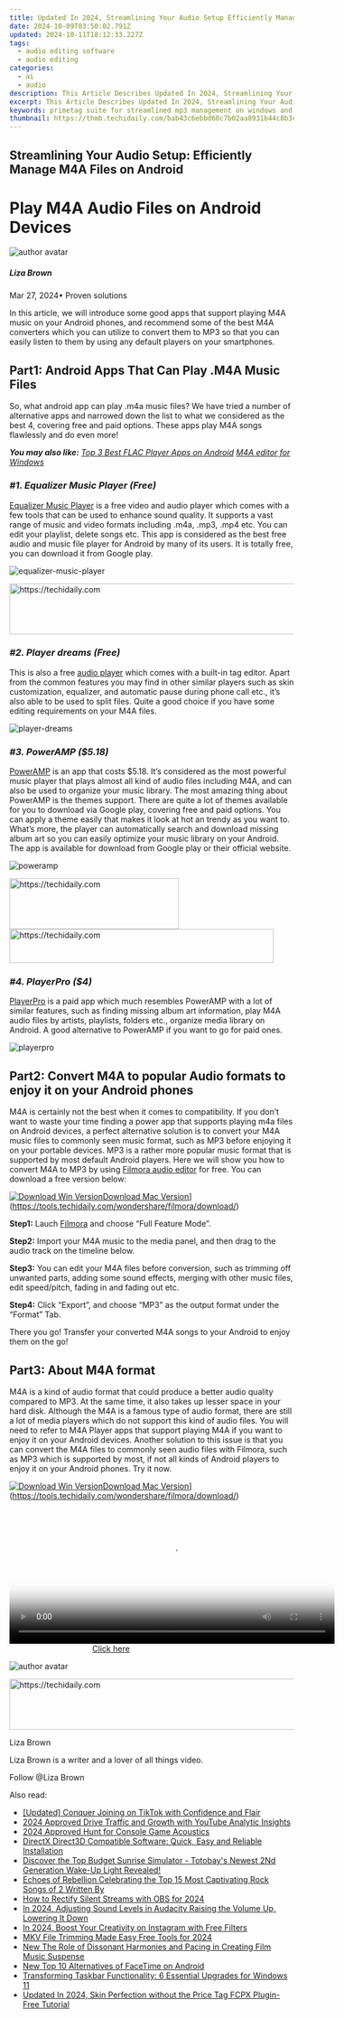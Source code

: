 ```yaml
---
title: Updated In 2024, Streamlining Your Audio Setup Efficiently Manage M4A Files on Android
date: 2024-10-09T03:50:02.791Z
updated: 2024-10-11T18:12:33.227Z
tags: 
  - audio editing software
  - audio editing
categories: 
  - ai
  - audio
description: This Article Describes Updated In 2024, Streamlining Your Audio Setup Efficiently Manage M4A Files on Android
excerpt: This Article Describes Updated In 2024, Streamlining Your Audio Setup Efficiently Manage M4A Files on Android
keywords: primetag suite for streamlined mp3 management on windows and mac 2024 release,maximizing your m4a experience android audio file handling guide,streamline your sound top 8 apps for efficient audio recordings,elevating your audio experience on android the definitive m4a playback manual,the essential guide to achieving professional level audio on your own setup 2023 update,streamlining your audio setup efficiently manage m4a files on android,simplified steps to effortlessly capture your ideas in a podcast format 2023 edition
thumbnail: https://thmb.techidaily.com/bab43c6ebbd68c7b02aa8931b44c8b3c5cf156c7a7bd1aa24fbe3ea34de877b1.jpg
---
```


## Streamlining Your Audio Setup: Efficiently Manage M4A Files on Android

# Play M4A Audio Files on Android Devices

![author avatar](https://lh5.googleusercontent.com/-AIMmjowaFs4/AAAAAAAAAAI/AAAAAAAAABc/Y5UmwDaI7HU/s250-c-k/photo.jpg)

##### Liza Brown

 Mar 27, 2024• Proven solutions

In this article, we will introduce some good apps that support playing M4A music on your Android phones, and recommend some of the best M4A converters which you can utilize to convert them to MP3 so that you can easily listen to them by using any default players on your smartphones.

## Part1: Android Apps That Can Play .M4A Music Files

So, what android app can play .m4a music files? We have tried a number of alternative apps and narrowed down the list to what we considered as the best 4, covering free and paid options. These apps play M4A songs flawlessly and do even more!

 **_You may also like:_**
_[Top 3 Best FLAC Player Apps on Android](https://tools.techidaily.com/wondershare/filmora/download/)_
_[M4A editor for Windows](https://tools.techidaily.com/wondershare/filmora/download/)_

### _#1\. Equalizer Music Player (Free)_

[Equalizer Music Player](https://play.google.com/store/apps/details?id=cn.voilet.musicplaypro) is a free video and audio player which comes with a few tools that can be used to enhance sound quality. It supports a vast range of music and video formats including .m4a, .mp3, .mp4 etc. You can edit your playlist, delete songs etc. This app is considered as the best free audio and music file player for Android by many of its users. It is totally free, you can download it from Google play.

![equalizer-music-player ](https://images.wondershare.com/filmora/article-images/equalizer-music-player.jpg)

<!-- affiliate ads begin -->
<a href="https://aligracehair.sjv.io/c/5597632/1885932/19272" target="_top" id="1885932">
  <img src="//a.impactradius-go.com/display-ad/19272-1885932" border="0" alt="https://techidaily.com" width="728" height="90"/>
</a>
<img height="0" width="0" src="https://aligracehair.sjv.io/i/5597632/1885932/19272" style="position:absolute;visibility:hidden;" border="0" />
<!-- affiliate ads end -->

### _#2\. Player dreams (Free)_

This is also a free [audio player](https://play.google.com/store/apps/details?id=com.team48dreams.player) which comes with a built-in tag editor. Apart from the common features you may find in other similar players such as skin customization, equalizer, and automatic pause during phone call etc., it’s also able to be used to split files. Quite a good choice if you have some editing requirements on your M4A files.

![player-dreams ](https://images.wondershare.com/filmora/article-images/player-dreams.jpg)

### _#3\. PowerAMP ($5.18)_

[PowerAMP](https://play.google.com/store/apps/details?id=com.maxmpz.audioplayer) is an app that costs $5.18\. It’s considered as the most powerful music player that plays almost all kind of audio files including M4A, and can also be used to organize your music library. The most amazing thing about PowerAMP is the themes support. There are quite a lot of themes available for you to download via Google play, covering free and paid options. You can apply a theme easily that makes it look at hot an trendy as you want to. What’s more, the player can automatically search and download missing album art so you can easily optimize your music library on your Android. The app is available for download from Google play or their official website.

![poweramp ](https://images.wondershare.com/filmora/article-images/poweramp.jpg)

<!-- affiliate ads begin -->
<a href="https://homestyler.sjv.io/c/5597632/1943648/22993" target="_top" id="1943648">
  <img src="//a.impactradius-go.com/display-ad/22993-1943648" border="0" alt="https://techidaily.com" width="300" height="90"/>
</a>
<img height="0" width="0" src="https://homestyler.sjv.io/i/5597632/1943648/22993" style="position:absolute;visibility:hidden;" border="0" />
<!-- affiliate ads end -->

<!-- affiliate ads begin -->
<a href="https://aligracehair.sjv.io/c/5597632/2135360/19272" target="_top" id="2135360">
  <img src="//a.impactradius-go.com/display-ad/19272-2135360" border="0" alt="https://techidaily.com" width="468" height="60"/>
</a>
<img height="0" width="0" src="https://aligracehair.sjv.io/i/5597632/2135360/19272" style="position:absolute;visibility:hidden;" border="0" />
<!-- affiliate ads end -->

### _#4\. PlayerPro ($4)_

[PlayerPro](https://play.google.com/store/apps/details?id=com.tbig.playerprotrial) is a paid app which much resembles PowerAMP with a lot of similar features, such as finding missing album art information, play M4A audio files by artists, playlists, folders etc., organize media library on Android. A good alternative to PowerAMP if you want to go for paid ones.

![playerpro ](https://images.wondershare.com/filmora/article-images/playerpro.jpg)

## Part2: Convert M4A to popular Audio formats to enjoy it on your Android phones

M4A is certainly not the best when it comes to compatibility. If you don’t want to waste your time finding a power app that supports playing m4a files on Android devices, a perfect alternative solution is to convert your M4A music files to commonly seen music format, such as MP3 before enjoying it on your portable devices. MP3 is a rather more popular music format that is supported by most default Android players. Here we will show you how to convert M4A to MP3 by using [Filmora audio editor](https://tools.techidaily.com/wondershare/filmora/download/) for free. You can download a free version below:

[![Download Win Version](https://images.wondershare.com/filmora/guide/download-btn-win.jpg)](https://tools.techidaily.com/wondershare/filmora/download/)[Download Mac Version](https://images.wondershare.com/filmora/guide/download-btn-mac.jpg)](https://tools.techidaily.com/wondershare/filmora/download/)

**Step1:** Lauch [Filmora](https://tools.techidaily.com/wondershare/filmora/download/) and choose “Full Feature Mode”.

**Step2:** Import your M4A music to the media panel, and then drag to the audio track on the timeline below.

**Step3:** You can edit your M4A files before conversion, such as trimming off unwanted parts, adding some sound effects, merging with other music files, edit speed/pitch, fading in and fading out etc.

**Step4:** Click “Export”, and choose “MP3” as the output format under the “Format” Tab.

There you go! Transfer your converted M4A songs to your Android to enjoy them on the go!

## Part3: About M4A format

M4A is a kind of audio format that could produce a better audio quality compared to MP3\. At the same time, it also takes up lesser space in your hard disk. Although the M4A is a famous type of audio format, there are still a lot of media players which do not support this kind of audio files. You will need to refer to M4A Player apps that support playing M4A if you want to enjoy it on your Android devices. Another solution to this issue is that you can convert the M4A files to commonly seen audio files with Filmora, such as MP3 which is supported by most, if not all kinds of Android players to enjoy it on your Android phones. Try it now.

[![Download Win Version](https://images.wondershare.com/filmora/guide/download-btn-win.jpg)](https://tools.techidaily.com/wondershare/filmora/download/)[Download Mac Version](https://images.wondershare.com/filmora/guide/download-btn-mac.jpg)](https://tools.techidaily.com/wondershare/filmora/download/)

<!-- affiliate ads begin -->
<span id="1983472">
					<video width="576" height="240" style="cursor:pointer"
           poster="//a.impactradius-go.com/display-clicktoplayimage/1983472.png"
           onclick="if(!this.playClicked){this.play();this.setAttribute('controls',true);this.playClicked=true;}">
	   <source src="//a.impactradius-go.com/display-ad/22993-1983472">
	   <img src="//a.impactradius-go.com/display-clicktoplayimage/1983472.png" style="border: none; height: 100%; width: 100%; object-fit: contain">
	</video>
	<div style="width:360px;text-align:center"><a href="javascript:window.open(decodeURIComponent('https%3A%2F%2Fhomestyler.sjv.io%2Fc%2F5597632%2F1983472%2F22993'), '_blank');void(0);">Click here</a></div>
</span>
<img height="0" width="0" src="https://imp.pxf.io/i/5597632/1983472/22993" style="position:absolute;visibility:hidden;" border="0" />
<!-- affiliate ads end -->

![author avatar](https://lh5.googleusercontent.com/-AIMmjowaFs4/AAAAAAAAAAI/AAAAAAAAABc/Y5UmwDaI7HU/s250-c-k/photo.jpg)

<!-- affiliate ads begin -->
<a href="https://aligracehair.sjv.io/c/5597632/1915830/19272" target="_top" id="1915830">
  <img src="//a.impactradius-go.com/display-ad/19272-1915830" border="0" alt="https://techidaily.com" width="728" height="90"/>
</a>
<img height="0" width="0" src="https://aligracehair.sjv.io/i/5597632/1915830/19272" style="position:absolute;visibility:hidden;" border="0" />
<!-- affiliate ads end -->

Liza Brown

Liza Brown is a writer and a lover of all things video.

Follow @Liza Brown

<ins class="adsbygoogle"
      style="display:block"
      data-ad-client="ca-pub-7571918770474297"
      data-ad-slot="8358498916"
      data-ad-format="auto"
      data-full-width-responsive="true"></ins>

<span class="atpl-alsoreadstyle">Also read:</span>
<div><ul>
<li><a href="https://tiktok-video-files.techidaily.com/updated-conquer-joining-on-tiktok-with-confidence-and-flair/"><u>[Updated] Conquer Joining on TikTok with Confidence and Flair</u></a></li>
<li><a href="https://youtube-docs.techidaily.com/approved-drive-traffic-and-growth-with-youtube-analytic-insights/"><u>2024 Approved Drive Traffic and Growth with YouTube Analytic Insights</u></a></li>
<li><a href="https://audio-shaping.techidaily.com/2024-approved-hunt-for-console-game-acoustics/"><u>2024 Approved Hunt for Console Game Acoustics</u></a></li>
<li><a href="https://tech-renaissance.techidaily.com/directx-direct3d-compatible-software-quick-easy-and-reliable-installation/"><u>DirectX Direct3D Compatible Software: Quick, Easy and Reliable Installation</u></a></li>
<li><a href="https://buynow-info.techidaily.com/discover-the-top-budget-sunrise-simulator-totobays-newest-2nd-generation-wake-up-light-revealed/"><u>Discover the Top Budget Sunrise Simulator - Totobay's Newest 2Nd Generation Wake-Up Light Revealed!</u></a></li>
<li><a href="https://audio-shaping.techidaily.com/echoes-of-rebellion-celebrating-the-top-15-most-captivating-rock-songs-of-2-written-by/"><u>Echoes of Rebellion Celebrating the Top 15 Most Captivating Rock Songs of 2 Written By</u></a></li>
<li><a href="https://screen-video-capture.techidaily.com/how-to-rectify-silent-streams-with-obs-for-2024/"><u>How to Rectify Silent Streams with OBS for 2024</u></a></li>
<li><a href="https://audio-shaping.techidaily.com/in-2024-adjusting-sound-levels-in-audacity-raising-the-volume-up-lowering-it-down/"><u>In 2024, Adjusting Sound Levels in Audacity Raising the Volume Up, Lowering It Down</u></a></li>
<li><a href="https://instagram-videos.techidaily.com/in-2024-boost-your-creativity-on-instagram-with-free-filters/"><u>In 2024, Boost Your Creativity on Instagram with Free Filters</u></a></li>
<li><a href="https://ai-video-apps.techidaily.com/mkv-file-trimming-made-easy-free-tools-for-2024/"><u>MKV File Trimming Made Easy Free Tools for 2024</u></a></li>
<li><a href="https://audio-shaping.techidaily.com/new-the-role-of-dissonant-harmonies-and-pacing-in-creating-film-music-suspense/"><u>New The Role of Dissonant Harmonies and Pacing in Creating Film Music Suspense</u></a></li>
<li><a href="https://audio-shaping.techidaily.com/new-top-10-alternatives-of-facetime-on-android/"><u>New Top 10 Alternatives of FaceTime on Android</u></a></li>
<li><a href="https://windows11.techidaily.com/transforming-taskbar-functionality-6-essential-upgrades-for-windows-11/"><u>Transforming Taskbar Functionality: 6 Essential Upgrades for Windows 11</u></a></li>
<li><a href="https://video-creation-software.techidaily.com/updated-in-2024-skin-perfection-without-the-price-tag-fcpx-plugin-free-tutorial/"><u>Updated In 2024, Skin Perfection without the Price Tag FCPX Plugin-Free Tutorial</u></a></li>
</ul></div>

